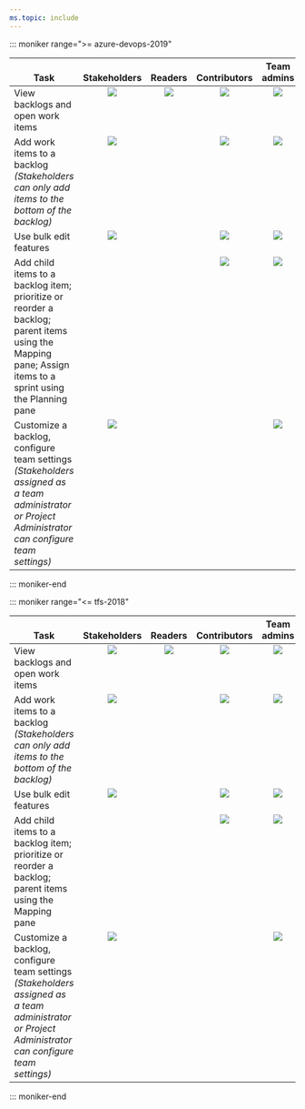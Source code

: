 ```yaml
---
ms.topic: include
---
```


::: moniker range=">= azure-devops-2019"

<table>
<tr valign="bottom">
<th width="41%">Task</th>
<th width="15%">Stakeholders</th>
<th width="12%">Readers</th>
<th width="15%">Contributors</th>
<th width="17%">Team admins</th>
</tr>
<tbody valign="top" align="center">
<tr>
<td align="left">View backlogs and open work items</td>
<td><img src="/azure/devops/media/icons/checkmark.png"/></td>
<td><img src="/azure/devops/media/icons/checkmark.png"/></td>
<td><img src="/azure/devops/media/icons/checkmark.png"/></td>
<td><img src="/azure/devops/media/icons/checkmark.png"/></td>
</tr>
<tr>
<td align="left">Add work items to a backlog<br/><em>(Stakeholders can only add items to the bottom of the backlog)</em></td>
<td><img src="/azure/devops/media/icons/checkmark.png"/></td>
<td></td>
<td><img src="/azure/devops/media/icons/checkmark.png"/></td>
<td><img src="/azure/devops/media/icons/checkmark.png"/></td>
</tr>
<tr>
<td align="left">Use bulk edit features
</td>
<td><img src="/azure/devops/media/icons/checkmark.png"/></td>
<td> </td>
<td><img src="/azure/devops/media/icons/checkmark.png"/></td>
<td><img src="/azure/devops/media/icons/checkmark.png"/></td>
</tr>
<tr>
<td align="left">Add child items to a backlog item; prioritize or reorder a backlog; parent items using the Mapping pane; Assign items to a sprint using the Planning pane </td>
<td> </td>
<td></td>
<td><img src="/azure/devops/media/icons/checkmark.png"/></td>
<td><img src="/azure/devops/media/icons/checkmark.png"/></td>
</tr>
<tr>
<td align="left">Customize a backlog, configure team settings<br/><em>(Stakeholders assigned as a team administrator or Project Administrator can configure team settings)</em></td>
<td><img src="/azure/devops/media/icons/checkmark.png"/></td>
<td> </td>
<td> </td>
<td><img src="/azure/devops/media/icons/checkmark.png"/></td>
</tr>
</tbody>
</table>

::: moniker-end    



::: moniker range="<= tfs-2018"

<table>
<tr valign="bottom">
<th width="41%">Task</th>
<th width="15%">Stakeholders</th>
<th width="12%">Readers</th>
<th width="15%">Contributors</th>
<th width="17%">Team admins</th>
</tr>
<tbody valign="top" align="center">
<tr>
<td align="left">View backlogs and open work items</td>
<td><img src="/azure/devops/media/icons/checkmark.png"/></td>
<td><img src="/azure/devops/media/icons/checkmark.png"/></td>
<td><img src="/azure/devops/media/icons/checkmark.png"/></td>
<td><img src="/azure/devops/media/icons/checkmark.png"/></td>
</tr>
<tr>
<td align="left">Add work items to a backlog<br/><em>(Stakeholders can only add items to the bottom of the backlog)</em></td>
<td><img src="/azure/devops/media/icons/checkmark.png"/></td>
<td></td>
<td><img src="/azure/devops/media/icons/checkmark.png"/></td>
<td><img src="/azure/devops/media/icons/checkmark.png"/></td>
</tr>
<tr>
<td align="left">Use bulk edit features
</td>
<td><img src="/azure/devops/media/icons/checkmark.png"/></td>
<td> </td>
<td><img src="/azure/devops/media/icons/checkmark.png"/></td>
<td><img src="/azure/devops/media/icons/checkmark.png"/></td>
</tr>
<tr>
<td align="left">Add child items to a backlog item; prioritize or reorder a backlog; parent items using the Mapping pane</td>
<td> </td>
<td></td>
<td><img src="/azure/devops/media/icons/checkmark.png"/></td>
<td><img src="/azure/devops/media/icons/checkmark.png"/></td>
</tr>
<tr>
<td align="left">Customize a backlog, configure team settings<br/><em>(Stakeholders assigned as a team administrator or Project Administrator can configure team settings)</em></td>
<td><img src="/azure/devops/media/icons/checkmark.png"/></td>
<td> </td>
<td> </td>
<td><img src="/azure/devops/media/icons/checkmark.png"/></td>
</tr>
</tbody>
</table>

::: moniker-end    

